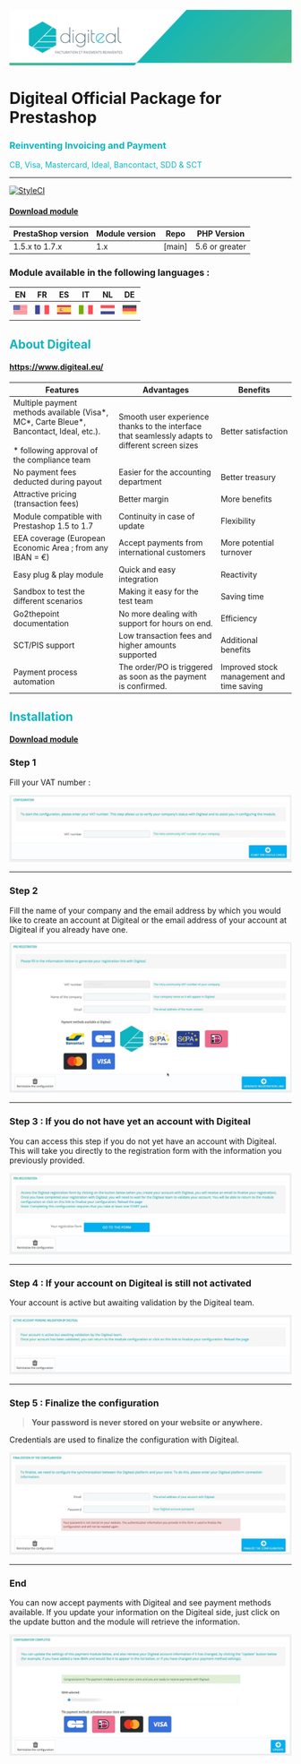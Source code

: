 <p align="center"><a href="https://www.digiteal.eu" target="_blank"><img src="https://raw.githubusercontent.com/Kixell-NicolasJardillier/art/main/digiteal/digiteal-doc-header-logo.png"></a></p>

# Digiteal Official Package for Prestashop

### <span style="color:#0db5c0">Reinventing Invoicing and Payment</span>

<span style="color:#0db5c0">CB, Visa, Mastercard, Ideal, Bancontact, SDD & SCT</span>

* * *

[![StyleCI](https://github.styleci.io/repos/373064684/shield?branch=main)](https://github.styleci.io/repos/373064684?branch=main)

#### [Download module](https://github.com/Kixell-NicolasJardillier/digiteal/raw/main/digiteal.zip)

| PrestaShop version | Module version |  Repo               |  PHP Version |
|--------------------|----------------|---------------------|--------------|
| 1.5.x to 1.7.x      | 1.x            |  [main]           |   5.6 or greater    |


### Module available in the following languages :

| EN | FR | ES | IT | NL | DE |
|----|----|----|----|----|----|
| <img width="25" src="https://raw.githubusercontent.com/Kixell-NicolasJardillier/art/1f49d492f716d64c79f49d0fd3160186f53fa6de/digiteal/en.svg"> | <img width="25" src="https://raw.githubusercontent.com/Kixell-NicolasJardillier/art/1f49d492f716d64c79f49d0fd3160186f53fa6de/digiteal/fr.svg"> | <img width="25" src="https://raw.githubusercontent.com/Kixell-NicolasJardillier/art/1f49d492f716d64c79f49d0fd3160186f53fa6de/digiteal/es.svg"> | <img width="25" src="https://raw.githubusercontent.com/Kixell-NicolasJardillier/art/1f49d492f716d64c79f49d0fd3160186f53fa6de/digiteal/it.svg"> | <img width="25" src="https://raw.githubusercontent.com/Kixell-NicolasJardillier/art/1f49d492f716d64c79f49d0fd3160186f53fa6de/digiteal/nl.svg"> | <img width="25" src="https://raw.githubusercontent.com/Kixell-NicolasJardillier/art/1f49d492f716d64c79f49d0fd3160186f53fa6de/digiteal/de.svg"> |

## <span style="color:#0db5c0">About Digiteal</span>

#### https://www.digiteal.eu/

| Features | Advantages |  Benefits |
|--------------------|----------------|---------------------|
| Multiple payment methods available (Visa*, MC*, Carte Bleue*, Bancontact, Ideal, etc.).<br /><br />* following approval of the compliance team | Smooth user experience thanks to the interface that seamlessly adapts to different screen sizes | Better satisfaction |
| No payment fees deducted during payout | Easier for the accounting department | Better treasury |
| Attractive pricing (transaction fees) | Better margin  | More benefits |
| Module compatible with Prestashop 1.5 to 1.7 | Continuity in case of update  | Flexibility |
| EEA coverage (European Economic Area ; from any IBAN = €) | Accept payments from international customers  | More potential turnover |
| Easy plug & play module| Quick and easy  integration | Reactivity |
| Sandbox to test the different scenarios | Making it easy for the test team | Saving time |
| Go2thepoint documentation | No more dealing with support for hours on end. | Efficiency |
| SCT/PIS support | Low transaction fees and higher amounts supported | Additional benefits |
| Payment process automation | The order/PO is triggered as soon as the payment is confirmed. | Improved stock management and time saving |


## <span style="color:#0db5c0">Installation</span>

#### [Download module](https://github.com/Kixell-NicolasJardillier/digiteal/raw/main/digiteal.zip)

### Step 1 
Fill your VAT number :

<img src="https://raw.githubusercontent.com/Kixell-NicolasJardillier/art/main/digiteal/step-1.jpg">

* * *

### Step 2

Fill the name of your company and the email address by which you would like to create an account at Digiteal or the email address of your account at Digiteal if you already have one.

<img src="https://raw.githubusercontent.com/Kixell-NicolasJardillier/art/main/digiteal/step-2.jpg">

* * *

### Step 3 : If you do not have yet an account with Digiteal

You can access this step if you do not yet have an account with Digiteal. This will take you directly to the registration form with the information you previously provided.

<img src="https://raw.githubusercontent.com/Kixell-NicolasJardillier/art/main/digiteal/step-3.jpg">

* * *

### Step 4 : If your account on Digiteal is still not activated
Your account is active but awaiting validation by the Digiteal team.

<img src="https://raw.githubusercontent.com/Kixell-NicolasJardillier/art/main/digiteal/step-5.jpg">

* * *

### Step 5 : Finalize the configuration
> **Your password is never stored on your website or anywhere.**

Credentials are used to finalize the configuration with Digiteal.

<img src="https://raw.githubusercontent.com/Kixell-NicolasJardillier/art/main/digiteal/step-6.jpg">

* * *

### End

You can now accept payments with Digiteal and see payment methods available. If you update your information on the Digiteal side, just click on the update button and the module will retrieve the information.

<img src="https://raw.githubusercontent.com/Kixell-NicolasJardillier/art/main/digiteal/step-7.jpg">